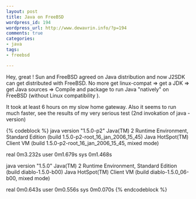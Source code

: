 ```yaml
--- 
layout: post
title: Java on FreeBSD
wordpress_id: 194
wordpress_url: http://www.dewavrin.info/?p=194
comments: true
categories: 
- java
tags:
- freebsd

---
```

Hey, great ! Sun and FreeBSD agreed on Java distribution and now J2SDK can get distributed with FreeBSD. No more get linux-compat <span>=&gt; get a JDK =&gt; get Java sources =&gt;</span> Compile and package to run Java "natively" on FreeBSD (without Linux compatibility ).

It took at least 6 hours on my slow home gateway. Also it seems to run much faster, see the results of my very serious test (2nd invokation of java -version)

{% codeblock %}
java version "1.5.0-p2"
Java(TM) 2 Runtime Environment, Standard Edition (build 1.5.0-p2-root_16_jan_2006_15_45)
Java HotSpot(TM) Client VM (build 1.5.0-p2-root_16_jan_2006_15_45, mixed mode)
 
real    0m3.232s
user    0m1.679s
sys     0m1.468s
 
java version "1.5.0"
Java(TM) 2 Runtime Environment, Standard Edition (build diablo-1.5.0-b00)
Java HotSpot(TM) Client VM (build diablo-1.5.0_06-b00, mixed mode)
 
real    0m0.643s
user    0m0.556s
sys     0m0.070s
{% endcodeblock %}
